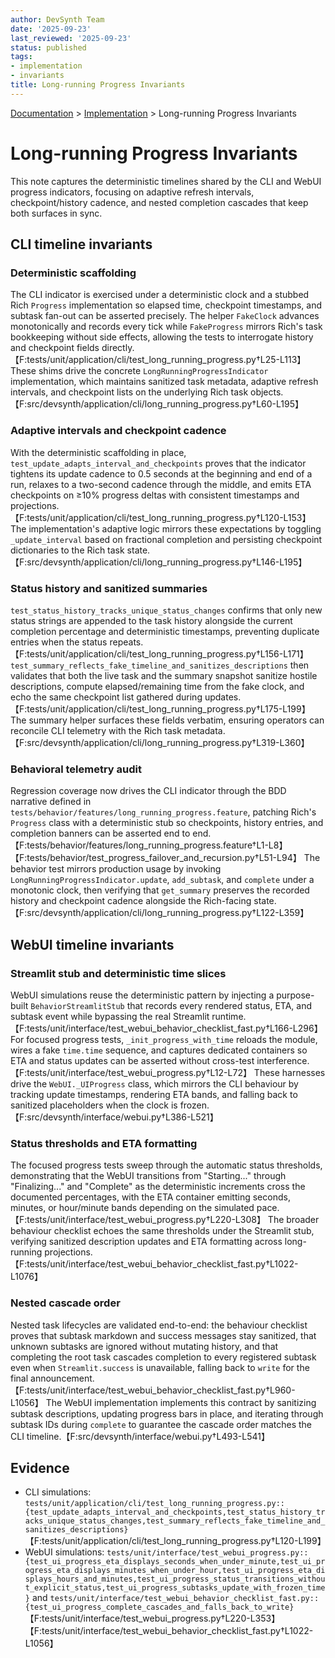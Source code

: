 ```yaml
---
author: DevSynth Team
date: '2025-09-23'
last_reviewed: '2025-09-23'
status: published
tags:
- implementation
- invariants
title: Long-running Progress Invariants
---
```

<div class="breadcrumbs">
<a href="../index.md">Documentation</a> &gt; <a href="index.md">Implementation</a> &gt; Long-running Progress Invariants
</div>

# Long-running Progress Invariants

This note captures the deterministic timelines shared by the CLI and WebUI progress indicators, focusing on adaptive refresh intervals, checkpoint/history cadence, and nested completion cascades that keep both surfaces in sync.

## CLI timeline invariants

### Deterministic scaffolding

The CLI indicator is exercised under a deterministic clock and a stubbed Rich ``Progress`` implementation so elapsed time, checkpoint timestamps, and subtask fan-out can be asserted precisely. The helper ``FakeClock`` advances monotonically and records every tick while ``FakeProgress`` mirrors Rich's task bookkeeping without side effects, allowing the tests to interrogate history and checkpoint fields directly.【F:tests/unit/application/cli/test_long_running_progress.py†L25-L113】 These shims drive the concrete ``LongRunningProgressIndicator`` implementation, which maintains sanitized task metadata, adaptive refresh intervals, and checkpoint lists on the underlying Rich task objects.【F:src/devsynth/application/cli/long_running_progress.py†L60-L195】

### Adaptive intervals and checkpoint cadence

With the deterministic scaffolding in place, ``test_update_adapts_interval_and_checkpoints`` proves that the indicator tightens its update cadence to 0.5 seconds at the beginning and end of a run, relaxes to a two-second cadence through the middle, and emits ETA checkpoints on ≥10% progress deltas with consistent timestamps and projections.【F:tests/unit/application/cli/test_long_running_progress.py†L120-L153】 The implementation's adaptive logic mirrors these expectations by toggling ``_update_interval`` based on fractional completion and persisting checkpoint dictionaries to the Rich task state.【F:src/devsynth/application/cli/long_running_progress.py†L146-L195】

### Status history and sanitized summaries

``test_status_history_tracks_unique_status_changes`` confirms that only new status strings are appended to the task history alongside the current completion percentage and deterministic timestamps, preventing duplicate entries when the status repeats.【F:tests/unit/application/cli/test_long_running_progress.py†L156-L171】 ``test_summary_reflects_fake_timeline_and_sanitizes_descriptions`` then validates that both the live task and the summary snapshot sanitize hostile descriptions, compute elapsed/remaining time from the fake clock, and echo the same checkpoint list gathered during updates.【F:tests/unit/application/cli/test_long_running_progress.py†L175-L199】 The summary helper surfaces these fields verbatim, ensuring operators can reconcile CLI telemetry with the Rich task metadata.【F:src/devsynth/application/cli/long_running_progress.py†L319-L360】

### Behavioral telemetry audit

Regression coverage now drives the CLI indicator through the BDD narrative defined in `tests/behavior/features/long_running_progress.feature`, patching Rich's `Progress` class with a deterministic stub so checkpoints, history entries, and completion banners can be asserted end to end.【F:tests/behavior/features/long_running_progress.feature†L1-L8】【F:tests/behavior/test_progress_failover_and_recursion.py†L51-L94】 The behavior test mirrors production usage by invoking `LongRunningProgressIndicator.update`, `add_subtask`, and `complete` under a monotonic clock, then verifying that `get_summary` preserves the recorded history and checkpoint cadence alongside the Rich-facing state.【F:src/devsynth/application/cli/long_running_progress.py†L122-L359】

## WebUI timeline invariants

### Streamlit stub and deterministic time slices

WebUI simulations reuse the deterministic pattern by injecting a purpose-built ``BehaviorStreamlitStub`` that records every rendered status, ETA, and subtask event while bypassing the real Streamlit runtime.【F:tests/unit/interface/test_webui_behavior_checklist_fast.py†L166-L296】 For focused progress tests, ``_init_progress_with_time`` reloads the module, wires a fake ``time.time`` sequence, and captures dedicated containers so ETA and status updates can be asserted without cross-test interference.【F:tests/unit/interface/test_webui_progress.py†L12-L72】 These harnesses drive the ``WebUI._UIProgress`` class, which mirrors the CLI behaviour by tracking update timestamps, rendering ETA bands, and falling back to sanitized placeholders when the clock is frozen.【F:src/devsynth/interface/webui.py†L386-L521】

### Status thresholds and ETA formatting

The focused progress tests sweep through the automatic status thresholds, demonstrating that the WebUI transitions from "Starting..." through "Finalizing..." and "Complete" as the deterministic increments cross the documented percentages, with the ETA container emitting seconds, minutes, or hour/minute bands depending on the simulated pace.【F:tests/unit/interface/test_webui_progress.py†L220-L308】 The broader behaviour checklist echoes the same thresholds under the Streamlit stub, verifying sanitized description updates and ETA formatting across long-running projections.【F:tests/unit/interface/test_webui_behavior_checklist_fast.py†L1022-L1076】

### Nested cascade order

Nested task lifecycles are validated end-to-end: the behaviour checklist proves that subtask markdown and success messages stay sanitized, that unknown subtasks are ignored without mutating history, and that completing the root task cascades completion to every registered subtask even when ``Streamlit.success`` is unavailable, falling back to ``write`` for the final announcement.【F:tests/unit/interface/test_webui_behavior_checklist_fast.py†L960-L1056】 The WebUI implementation implements this contract by sanitizing subtask descriptions, updating progress bars in place, and iterating through subtask IDs during ``complete`` to guarantee the cascade order matches the CLI timeline.【F:src/devsynth/interface/webui.py†L493-L541】

## Evidence

- CLI simulations: ``tests/unit/application/cli/test_long_running_progress.py::{test_update_adapts_interval_and_checkpoints,test_status_history_tracks_unique_status_changes,test_summary_reflects_fake_timeline_and_sanitizes_descriptions}``【F:tests/unit/application/cli/test_long_running_progress.py†L120-L199】
- WebUI simulations: ``tests/unit/interface/test_webui_progress.py::{test_ui_progress_eta_displays_seconds_when_under_minute,test_ui_progress_eta_displays_minutes_when_under_hour,test_ui_progress_eta_displays_hours_and_minutes,test_ui_progress_status_transitions_without_explicit_status,test_ui_progress_subtasks_update_with_frozen_time}`` and ``tests/unit/interface/test_webui_behavior_checklist_fast.py::{test_ui_progress_complete_cascades_and_falls_back_to_write}``【F:tests/unit/interface/test_webui_progress.py†L220-L353】【F:tests/unit/interface/test_webui_behavior_checklist_fast.py†L1022-L1056】
